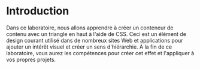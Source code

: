 # Introduction

Dans ce laboratoire, nous allons apprendre à créer un conteneur de contenu avec un triangle en haut à l'aide de CSS. Ceci est un élément de design courant utilisé dans de nombreux sites Web et applications pour ajouter un intérêt visuel et créer un sens d'hiérarchie. À la fin de ce laboratoire, vous aurez les compétences pour créer cet effet et l'appliquer à vos propres projets.
